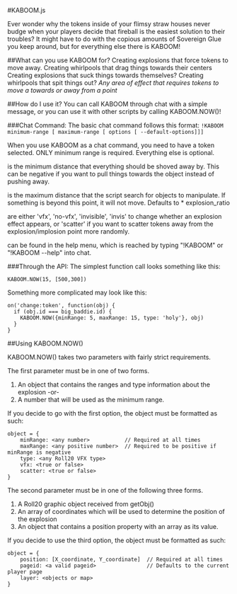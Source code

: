 #KABOOM.js

Ever wonder why the tokens inside of your flimsy straw houses never budge when your players decide that fireball is the easiest solution to their troubles? It might have to do with the copious amounts of Sovereign Glue you keep around, but for everything else there is KABOOM!

##What can you use KABOOM for?
Creating explosions that force tokens to move away.
Creating whirlpools that drag things towards their centers
Creating explosions that suck things towards themselves?
Creating whirlpools that spit things out?
*Any area of effect that requires tokens to move a towards or away from a point*

##How do I use it?
You can call KABOOM through chat with a simple message, or you can use it with other scripts by calling KABOOM.NOW()!

###Chat Command:
The basic chat command follows this format:
`!KABOOM minimum-range [ maximum-range [ options [ --default-options]]]`


When you use KABOOM as a chat command, you need to have a token selected. ONLY minimum range is required.
Everything else is optional.

*<minimum-range>* is the minimum distance that everything should be shoved away by. This can be negative
                if you want to pull things towards the object instead of pushing away.

*<maximum-range>* is the maximum distance that the script search for objects to manipulate. If something is
                beyond this point, it will not move. Defaults to <minimum range> * explosion_ratio

*<options>* are either 'vfx', 'no-vfx', 'invisible', 'invis' to change whether an explosion effect appears,
          or 'scatter' if you want to scatter tokens away from the explosion/implosion point more randomly.

*<more-options>* can be found in the help menu, which is reached by typing "!KABOOM" or "!KABOOM --help" into chat.

###Through the API:
The simplest function call looks something like this:
```
KABOOM.NOW(15, [500,300])
```

Something more complicated may look like this:
```
on('change:token', function(obj) {
  if (obj.id === big_baddie.id) {
    KABOOM.NOW({minRange: 5, maxRange: 15, type: 'holy'}, obj)
  }
}
```

##Using KABOOM.NOW()

KABOOM.NOW() takes two parameters with fairly strict requirements.

The first parameter must be in one of two forms.

1. An object that contains the ranges and type information about the explosion -or-
2. A number that will be used as the minimum range.

If you decide to go with the first option, the object must be formatted as such:
```
object = {
    minRange: <any number>           // Required at all times
    maxRange: <any positive number>  // Required to be positive if minRange is negative
    type: <any Roll20 VFX type>
    vfx: <true or false>
    scatter: <true or false>
}
```

The second parameter must be in one of the following three forms.

1. A Roll20 graphic object received from getObj()
2. An array of coordinates which will be used to determine the position of the explosion
3. An object that contains a position property with an array as its value.

If you decide to use the third option, the object must be formatted as such:
```
object = {
    position: [X_coordinate, Y_coordinate]  // Required at all times
    pageid: <a valid pageid>                // Defaults to the current player page
    layer: <objects or map>
}
```
